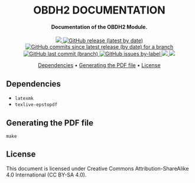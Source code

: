 <h1 align="center">
	OBDH2 DOCUMENTATION
	<br>
</h1>

<h4 align="center">Documentation of the OBDH2 Module.</h4>

<p align="center">
    <a href="https://github.com/spacelab-ufsc/spacelab#versioning">
        <img src="https://img.shields.io/badge/status-in%20development-red?style=for-the-badge">
    </a>
    <a href="https://github.com/spacelab-ufsc/obdh2/releases">
        <img alt="GitHub release (latest by date)" src="https://img.shields.io/github/v/release/spacelab-ufsc/obdh2?style=for-the-badge">
    </a>
    <a href="https://github.com/spacelab-ufsc/obdh2/releases">
        <img alt="GitHub commits since latest release (by date) for a branch" src="https://img.shields.io/github/commits-since/spacelab-ufsc/obdh2/latest/documentation?style=for-the-badge">
    </a>
    <a href="https://github.com/spacelab-ufsc/obdh2/commits/master">
        <img alt="GitHub last commit (branch)" src="https://img.shields.io/github/last-commit/spacelab-ufsc/obdh2/documentation?style=for-the-badge">
    </a>
    <a href="https://github.com/spacelab-ufsc/obdh2/issues">
    	<img alt="GitHub issues by-label" src="https://img.shields.io/github/issues/spacelab-ufsc/obdh2/documentation?style=for-the-badge">
	</a>
	<a href="">
		<img src="https://img.shields.io/badge/DOC%20tool-LaTeX-yellow?style=for-the-badge">
	</a>
    <a href="#license">
        <img src="https://img.shields.io/badge/LICENSE-CC%20BY--SA%204.0-yellow?style=for-the-badge">
    </a>
</p>

<p align="center">
	<a href="#dependencies">Dependencies</a> •
	<a href="#generating-the-pdf-file">Generating the PDF file</a> •
	<a href="#license">License</a>
</p>

## Dependencies

- ```latexmk```
- ```texlive-epstopdf```

## Generating the PDF file

```
make
```

## License

This document is licensed under Creative Commons Attribution-ShareAlike 4.0 International (CC BY-SA 4.0).